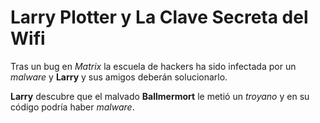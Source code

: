 # Larry Plotter y La Clave Secreta del Wifi

Tras un bug en *Matrix* la escuela de hackers ha sido infectada por un *malware* y **Larry** y sus amigos deberán solucionarlo. 

**Larry** descubre que el malvado **Ballmermort** le metió un *troyano* y en su código podría haber *malware*.

